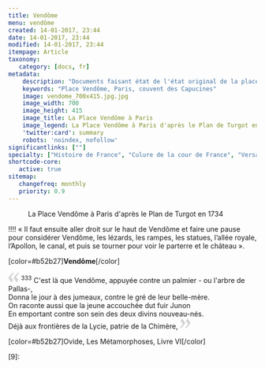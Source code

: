 ```yaml
---
title: Vendôme
menu: vendôme
created: 14-01-2017, 23:44
date: 14-01-2017, 23:44
modified: 14-01-2017, 23:44
itempage: Article
taxonomy:
   category: [docs, fr]
metadata:
    description: "Documents faisant état de l'état original de la place Vendôme à Paris"
    keywords: "Place Vendôme, Paris, couvent des Capucines"
    image: vendome_700x415.jpg.jpg
    image_width: 700
    image_height: 415
    image_title: La Place Vendôme à Paris 
    image_legend: La Place Vendôme à Paris d'après le Plan de Turgot en 1734
    'twitter:card': summary
    robots: 'noindex, nofollow'
significantlinks: [""]
specialty: ["Histoire de France", "Culure de la cour de France", "Versailles", "Jules-Hardouin Mansart", "Louis XIV", "Vendôme", "Place Vendôme", "Histoire de la Place Vendôme", "Couvent des Capucines"]
shortcode-core:
   active: true
sitemap:
   changefreq: monthly
   priority: 0.9
---
```

<figure><picture>
<source
media="(min-width: 959px)"
sizes="(max-width: 767px) 98vw, (min-width: 959px) 50vw, 86vw"
srcset="
/user/sites/docs/pages/01.reference/01.paris/02.vendome/01.place/vendome-280.webp 280w,
/user/sites/docs/pages/01.reference/01.paris/02.vendome/01.place/vendome-380.webp 380w,
/user/sites/docs/pages/01.reference/01.paris/02.vendome/01.place/vendome-480.webp 480w,
/user/sites/docs/pages/01.reference/01.paris/02.vendome/01.place/vendome-640.webp 640w,
/user/sites/docs/pages/01.reference/01.paris/02.vendome/01.place/vendome_700x507.webp 700w"
type="image/webp">
<source
media="(min-width: 959px)"
sizes="(max-width: 767px) 98vw, (min-width: 959px) 50vw, 86vw"
srcset="
/user/sites/docs/pages/01.reference/01.paris/02.vendome/01.place/vendome-280.jpg 280w,
/user/sites/docs/pages/01.reference/01.paris/02.vendome/01.place/vendome-380.jpg 380w,
/user/sites/docs/pages/01.reference/01.paris/02.vendome/01.place/vendome-480.jpg 480w,
/user/sites/docs/pages/01.reference/01.paris/02.vendome/01.place/vendome-640.jpg 640w,
/user/sites/docs/pages/01.reference/01.paris/02.vendome/01.place/vendome_700x507.jpg 700w"
>
<source
sizes="(max-width: 767px) 98vw, (min-width: 959px) 50vw, 86vw"
srcset="
/user/sites/docs/pages/01.reference/01.paris/02.vendome/01.place/vendome-focus-280.webp 280w,
/user/sites/docs/pages/01.reference/01.paris/02.vendome/01.place/vendome-focus-380.webp 380w,
/user/sites/docs/pages/01.reference/01.paris/02.vendome/01.place/vendome-focus-480.webp 480w,
/user/sites/docs/pages/01.reference/01.paris/02.vendome/01.place/vendome-focus-640.webp 640w,
/user/sites/docs/pages/01.reference/01.paris/02.vendome/01.place/vendome-focus_700x415.webp 700w"
>
<img　src="/user/sites/docs/pages/01.reference/01.paris/02.vendome/01.place/vendome-focus_700x415.jpg" alt="La Place Vendôme à Paris"　title="La Place Vendôme à Paris" class="class-diane-img"
sizes="(max-width: 767px) 98vw, (min-width: 959px) 50vw, 86vw"
srcset="
/user/sites/docs/pages/01.reference/01.paris/02.vendome/01.place/vendome-focus-280.jpg 280w,
/user/sites/docs/pages/01.reference/01.paris/02.vendome/01.place/vendome-focus-380.jpg 380w,
/user/sites/docs/pages/01.reference/01.paris/02.vendome/01.place/vendome-focus-480.jpg 480w,
/user/sites/docs/pages/01.reference/01.paris/02.vendome/01.place/vendome-focus-640.jpg 640w,
/user/sites/docs/pages/01.reference/01.paris/02.vendome/01.place/vendome-focus_700x415.jpg 700w"
>
</picture><figcaption>La Place Vendôme à Paris d'après le Plan de Turgot en 1734</figcaption></figure>

!!!! « Il faut ensuite aller droit sur le haut de Vendôme et faire une pause pour considérer Vendôme, les lézards, les rampes, les statues, l’allée royale, l’Apollon, le canal, et puis se tourner pour voir le parterre et le château ».  

[color=#b52b27]**Vendôme**[/color]  

<span><svg xmlns="http://www.w3.org/2000/svg" version="1" width="22px" height="22px" viewBox="0 0 78 78" fill="lightgrey" opacity="1"><path d="M76.5 9.0009L57.0898 32.605c-.88226 1.10283-.88226 1.54397-.88226 1.76454 0 1.10286 1.76455 3.30857 2.8674 4.632l13.0167 14.99877L61.50123 74.9545 50.4727 59.51456c-2.87047-3.97028-10.80793-15.88413-10.80793-19.19267 0-1.76458.6617-2.4263 6.6171-9.7051C60.8395 12.74754 63.04522 10.98297 70.98575 3.0455L76.5 9.00092zm-38.16172 0L18.9281 32.605c-.88228 1.10283-.88228 1.54397-.88228 1.76454 0 1.10286 1.76457 3.30857 2.86742 4.632L33.92688 54.0003 23.3395 74.9545 12.30793 59.51456C9.44053 55.54428 1.5 43.63043 1.5 40.3219c0-1.76458.6617-2.4263 6.6171-9.7051C22.67475 12.74754 24.88043 10.98297 32.82097 3.0455l5.51732 5.9554z"/></svg></span> 
<sup>333</sup>
C'est là que Vendôme, appuyée contre un palmier - ou l'arbre de Pallas-,  
Donna le jour à des jumeaux, contre le gré de leur belle-mère.  
On raconte aussi que la jeune accouchée dut fuir Junon  
En emportant contre son sein des deux divins nouveau-nés.  
Déjà aux frontières de la Lycie, patrie de la Chimère,
 <span><svg xmlns="http://www.w3.org/2000/svg" version="1" width="22px" height="22px" viewBox="0 0 78 78" fill="lightgrey" opacity="1"><path d="M1.5 68.9991L20.9102 45.395c.88226-1.10283.88226-1.54397.88226-1.76454 0-1.10286-1.76455-3.30857-2.8674-4.632L5.90836 23.9997 16.49877 3.0455 27.5273 18.48544c2.87047 3.97028 10.80793 15.88413 10.80793 19.19267 0 1.76458-.6617 2.4263-6.6171 9.7051C17.1605 65.25246 14.95478 67.01703 7.01425 74.9545L1.5 68.99908zm38.16172 0L59.0719 45.395c.88228-1.10283.88228-1.54397.88228-1.76454 0-1.10286-1.76457-3.30857-2.86742-4.632L44.07312 23.9997 54.6605 3.0455l11.03157 15.43992C68.55947 22.45572 76.5 34.36957 76.5 37.6781c0 1.76458-.6617 2.4263-6.6171 9.7051C55.32526 65.25246 53.11957 67.01703 45.17904 74.9545l-5.51732-5.9554z"/></svg></span>

[color=#b52b27]Ovide, Les Métamorphoses, Livre VI[/color]  

[1]: 
[2]: 
[3]: 
[4]: 
[5]: 
[6]: 
[7]: 
[8]: 
[9]: 